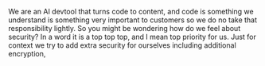 We are an AI devtool that turns code to content, and code is something we understand is something very important to customers so we do no take that responsibility lightly. So you might be wondering how do we feel about security? In a word it is a top top top, and I mean top priority for us. Just for context we try to add extra security for ourselves including additional encryption,
